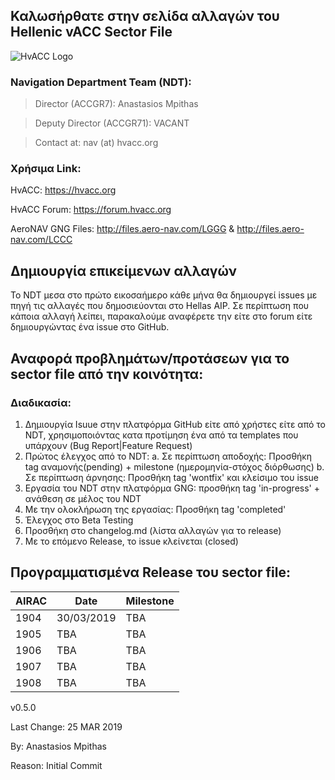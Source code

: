## Καλωσήρθατε στην σελίδα αλλαγών του Hellenic vACC Sector File 
![HvACC Logo](https://forum.hvacc.org/uploads/monthly_2019_02/hvacc-logo-1-1.png.8ecd658f966d7ab047b8c305c623ece1.png)

### Navigation Department Team (NDT):
> Director (ACCGR7): Anastasios Mpithas

> Deputy Director (ACCGR71): VACANT

> Contact at: nav (at) hvacc.org

### Χρήσιμα Link:
HvACC: https://hvacc.org

HvACC Forum: https://forum.hvacc.org

AeroNAV GNG Files: http://files.aero-nav.com/LGGG & http://files.aero-nav.com/LCCC

## Δημιουργία επικείμενων αλλαγών
To NDT μεσα στο πρώτο εικοσαήμερο κάθε μήνα θα δημιουργεί issues με πηγή τις αλλαγές που δημοσιεύονται στο Hellas AIP. 
Σε περίπτωση που κάποια αλλαγή λείπει, παρακαλούμε αναφέρετε την είτε στο forum είτε δημιουργώντας ένα issue στο GitHub.

## Αναφορά προβλημάτων/προτάσεων για το sector file από την κοινότητα:
### Διαδικασία:
1. Δημιουργία Isuue στην πλατφόρμα GitHub είτε από χρήστες είτε από το NDT, χρησιμοποιόντας κατα προτίμηση ένα από τα templates που υπάρχουν (Bug Report|Feature Request)
2. Πρώτος έλεγχος από το NDT: 
  a. Σε περίπτωση αποδοχής: Προσθήκη tag αναμονής(pending) + milestone (ημερομηνία-στόχος διόρθωσης)
  b. Σε περίπτωση άρνησης: Προσθήκη tag 'wontfix' και κλείσιμο του issue
3. Εργασία του NDT στην πλατφόρμα GNG: προσθήκη tag 'in-progress' + ανάθεση σε μέλος του NDT
4. Με την ολοκλήρωση της εργασίας: Προσθήκη tag 'completed'
5. Έλεγχος στο Beta Testing
6. Προσθήκη στο changelog.md (λίστα αλλαγών για το release)
7. Με το επόμενο Release, το issue κλείνεται (closed)

## Προγραμματισμένα Release του sector file:
AIRAC | Date | Milestone 
------------ | ------------- | -------------
1904 | 30/03/2019 | TBA
1905 | TBA | TBA
1906 | TBA | TBA
1907 | TBA | TBA
1908 | TBA | TBA

v0.5.0

Last Change: 25 MAR 2019

By: Anastasios Mpithas

Reason: Initial Commit
